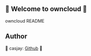 ## 👋 Welcome to owncloud 🚀  

owncloud README  
  
  
## Author  

🤖 casjay: [Github](https://github.com/casjay) 🤖  
